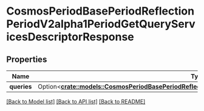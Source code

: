 # CosmosPeriodBasePeriodReflectionPeriodV2alpha1PeriodGetQueryServicesDescriptorResponse

## Properties

Name | Type | Description | Notes
------------ | ------------- | ------------- | -------------
**queries** | Option<[**crate::models::CosmosPeriodBasePeriodReflectionPeriodV2alpha1PeriodQueryServicesDescriptor**](cosmos.base.reflection.v2alpha1.QueryServicesDescriptor.md)> |  | [optional]

[[Back to Model list]](../README.md#documentation-for-models) [[Back to API list]](../README.md#documentation-for-api-endpoints) [[Back to README]](../README.md)


